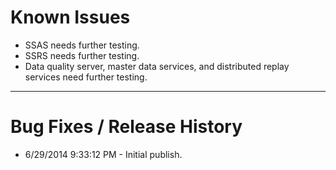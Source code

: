 # Known Issues #
- SSAS needs further testing.
- SSRS needs further testing.
- Data quality server, master data services, and distributed replay services need further testing.

----------
# Bug Fixes / Release History #

- 6/29/2014 9:33:12 PM - Initial publish.
